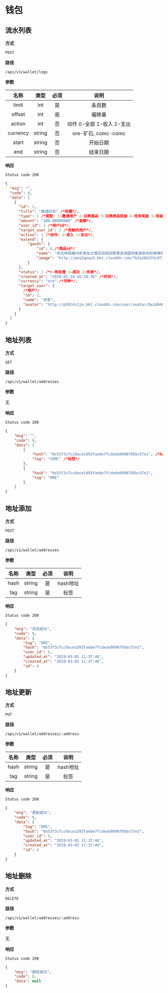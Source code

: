 # 钱包

## 流水列表

**方式**

`POST`

**路径**

`/api/v1/wallet/logs`

**参数**

|   名称   |  类型  | 必须 |        说明         |
| :------: | :----: | :--: | :-----------------: |
|  limit   |  int   |  是  |       条目数        |
|  offset  |  int   |  是  |       偏移量        |
|  action  |  int   |  否  | 动作 0-全部 1-收入 2-支出  |
| currency | string |  否  | ore-矿石, comc-comc |
|  start   | string |  否  |      开始日期       |
|   end    | string |  否  |      结束日期       |

**响应**

`Status code 200`

```json
{
  "msg": "",
  "code": 0,
  "data": [
    {
      "id": 1,
      "title": "邀请好友" /*标题*/,
      "type": 1 /*类型: 1-邀请用户 2-兑换商品 3-兑换商品奖励 4-任务奖励 5-现金销售奖励 6-现金市场奖励 7-ifuture转入*/,
      "amount": "100.00000000" /*金额*/,
      "user_id": 1 /*用户id*/,
      "target_user_id": 2 /*贡献的用户*/,
      "action": 1 /*动作: 1-收入 2-支出*/,
      "extend": {
          "goods": {
              "id": 6,/*商品id*/
              "name": "俞兆林保暖内衣男女士情侣加绒加厚黄金绒圆领套装秋衣秋裤棉质 男-深灰色 XL", /*商品名称*/
              "image": "http://pm12qeuu3.bkt.clouddn.com/fb2a26b37dc871e6f6f9e00df7decb51.jpeg" /*商品图片*/
          }
      },
      "status": 1 /*0-待处理 1-成功 2-失败*/,
      "created_at": "2019-01-24 16:28:36" /*时间*/,
      "currency": "ore" /*币种*/,
      "target_user": {
        /*用户*/
        "id": 2,
        "name": "帅哥",
        "avatar": "http://p59l6s1jm.bkt.clouddn.com/user/avatar/be1d946cc8f89689bf29ff73588f35c0.jpeg"
      }
    }
  ]
}
```

## 地址列表

**方式**

`GET`

**路径**

`/api/v1/wallet/addresses`

**参数**

无

**响应**

`Status code 200`

```json
{
    "msg": "",
    "code": 0,
    "data": [
        {
            "hash": "0x53f3cfcc9ace1d93faebe7fcdeda9998795bc57e1", /*hash地址*/
            "tag": "COMC" /*标签*/
        },
        {
            "hash": "0x53f3cfcc9ace1d93faebe7fcdeda9998795bc57e1",
            "tag": "ORE"
        }
    ]
}
```

## 地址添加

**方式**

`POST`

**路径**

`/api/v1/wallet/addresses`

**参数**

|   名称   |  类型  | 必须 |        说明         |
| :------: | :----: | :--: | :-----------------: |
|  hash   |  string   |  是  |       hash地址        |
|  tag  |  string   |  是  |       标签        |

**响应**

`Status code 200`

```json
{
    "msg": "添加成功",
    "code": 0,
    "data": {
        "tag": "ORE",
        "hash": "0x53f3cfcc9ace1d93faebe7fcdeda9998795bc57e1",
        "user_id": 5,
        "updated_at": "2019-03-02 11:37:46",
        "created_at": "2019-03-02 11:37:46",
        "id": 4
    }
}
```

## 地址更新

**方式**

`PUT`

**路径**

`/api/v1/wallet/addresses/:address`

**参数**

|   名称   |  类型  | 必须 |        说明         |
| :------: | :----: | :--: | :-----------------: |
|  hash   |  string   |  是  |       hash地址        |
|  tag  |  string   |  是  |       标签        |

**响应**

`Status code 200`

```json
{
    "msg": "更新成功",
    "code": 0,
    "data": {
        "tag": "ORE",
        "hash": "0x53f3cfcc9ace1d93faebe7fcdeda9998795bc57e1",
        "user_id": 5,
        "updated_at": "2019-03-02 11:37:46",
        "created_at": "2019-03-02 11:37:46",
        "id": 4
    }
}
```

## 地址删除

**方式**

`DELETE`

**路径**

`/api/v1/wallet/addresses/:address`

**参数**

无

**响应**

`Status code 200`

```json
{
    "msg": "删除成功",
    "code": 0,
    "data": null
}
```



